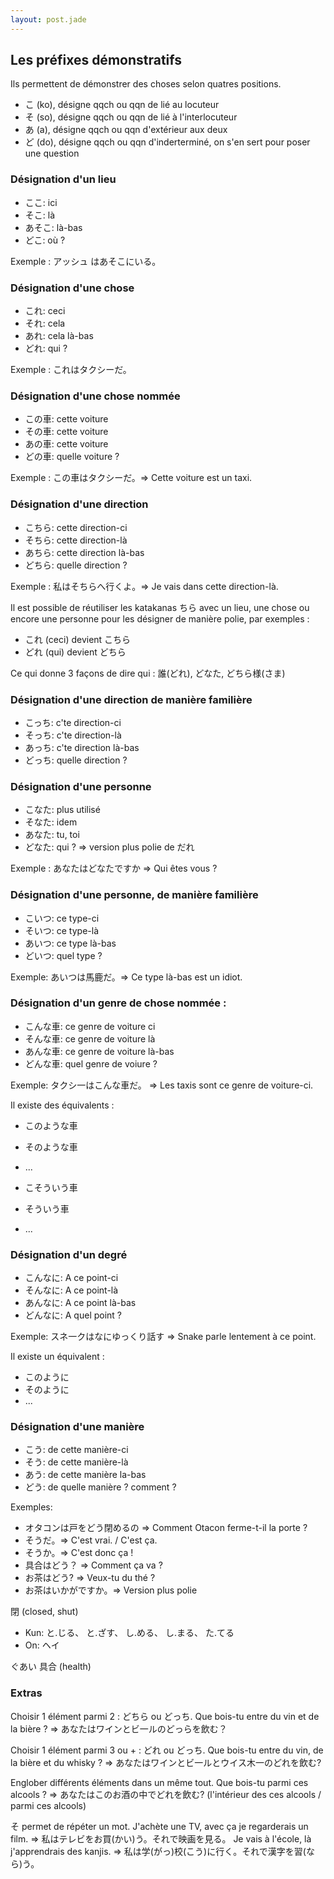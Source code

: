 ```yaml
---
layout: post.jade
---
```


## Les préfixes démonstratifs 

Ils permettent de démonstrer des choses selon quatres positions.
- こ (ko), désigne qqch ou qqn de lié au locuteur
- そ (so), désigne qqch ou qqn de lié à l'interlocuteur
- あ (a), désigne qqch ou qqn d'extérieur aux deux
- ど (do), désigne qqch ou qqn d'inderterminé, on s'en sert pour poser une question 


### Désignation d'un lieu

- ここ: ici 
- そこ: là 
- あそこ: là-bas
- どこ: où ?

Exemple : アッシュ はあそこにいる。


### Désignation d'une chose 

- これ: ceci
- それ: cela
- あれ: cela là-bas
- どれ: qui ?

Exemple : これはタクシーだ。


### Désignation d'une chose nommée 

- この車: cette voiture 
- その車: cette voiture
- あの車: cette voiture
- どの車: quelle voiture ?

Exemple : この車はタクシーだ。=> Cette voiture est un taxi.


### Désignation d'une direction

- こちら: cette direction-ci
- そちら: cette direction-là
- あちら: cette direction là-bas
- どちら: quelle direction ?

Exemple : 私はそちらへ行くよ。=> Je vais dans cette direction-là.

Il est possible de réutiliser les katakanas ちら avec un lieu, une chose ou encore une personne pour les désigner de manière polie, par exemples :
- これ (ceci) devient こちら
- どれ (qui) devient どちら 

Ce qui donne 3 façons de dire qui : 誰(どれ), どなた, どちら様(さま)

### Désignation d'une direction de manière familière

- こっち: c'te direction-ci
- そっち: c'te direction-là
- あっち: c'te direction là-bas
- どっち: quelle direction ?


### Désignation d'une personne 

- こなた: plus utilisé
- そなた: idem
- あなた: tu, toi
- どなた: qui ? => version plus polie de だれ

Exemple : あなたはどなたですか => Qui êtes vous ?


### Désignation d'une personne, de manière familière 

- こいつ: ce type-ci 
- そいつ: ce type-là
- あいつ: ce type là-bas
- どいつ: quel type ?

Exemple: あいつは馬鹿だ。=> Ce type là-bas est un idiot.


### Désignation d'un genre de chose nommée :

- こんな車: ce genre de voiture ci
- そんな車: ce genre de voiture là
- あんな車: ce genre de voiture là-bas
- どんな車: quel genre de voiure ?

Exemple: タクシ一はこんな車だ。 => Les taxis sont ce genre de voiture-ci.

Il existe des équivalents :

- このような車
- そのような車
- ... 

- こそういう車
- そういう車
- ... 

### Désignation d'un degré 

- こんなに: A ce point-ci
- そんなに: A ce point-là
- あんなに: A ce point là-bas
- どんなに: A quel point ?

Exemple: スネ一クはなにゆっくり話す => Snake parle lentement à ce point.

Il existe un équivalent :

- このように
- そのように
- ...

### Désignation d'une manière 

- こう: de cette manière-ci
- そう: de cette manière-là
- あう: de cette manière la-bas
- どう: de quelle manière ? comment ?

Exemples: 
- オタコンは戸をどう閉めるの => Comment Otacon ferme-t-il la porte ?
- そうだ。=> C'est vrai. / C'est ça.
- そうか。=> C'est donc ça !
- 具合はどう？ => Comment ça va ?
- お茶はどう? => Veux-tu du thé ?
- お茶はいかがですか。=> Version plus polie

閉 (closed, shut)
- Kun: と.じる、 と.ざす、 し.める、 し.まる、 た.てる
- On: ヘイ

ぐあい
具合 (health)


### Extras 

Choisir 1 élément parmi 2 : どちら ou どっち.
Que bois-tu entre du vin et de la bière ? => あなたはワインとビ一ルのどっらを飲む？

Choisir 1 élément parmi 3 ou + : どれ ou どっち.
Que bois-tu entre du vin, de la bière et du whisky ? => あなたはワインとビ一ルとウイス木一のどれを飲む?

Englober différents éléments dans un même tout.
Que bois-tu parmi ces alcools ? => あなたはこのお酒の中でどれを飲む? (l'intérieur des ces alcools / parmi ces alcools)

そ permet de répéter un mot.
J'achète une TV, avec ça je regarderais un film. =>  私はテレビをお買(かい)う。それで映画を見る。
Je vais à l'école, là j'apprendrais des kanjis. =>  私は学(がっ)校(こう)に行く。それで漢字を習(なら)う。
